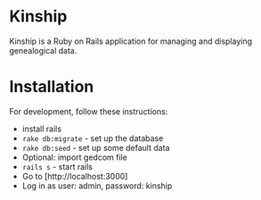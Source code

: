 Kinship
=======
Kinship is a Ruby on Rails application for managing and displaying genealogical data.

Installation
============
For development, follow these instructions:

- install rails
- `rake db:migrate` - set up the database
- `rake db:seed` - set up some default data
- Optional: import gedcom file
- `rails s` - start rails
- Go to [http://localhost:3000]
- Log in as user: admin, password: kinship
